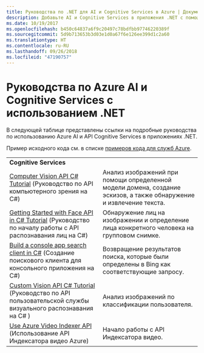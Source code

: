 ```yaml
---
title: Руководства по .NET для AI и Cognitive Services в Azure | Документация Майкрософт
description: Добавьте AI и Cognitive Services в приложения .NET с помощью служб Microsoft Azure.
ms.date: 10/19/2017
ms.openlocfilehash: b450c64837a6f9c20497c78bdfbb97746220389f
ms.sourcegitcommit: 5d9b713653b3d03e1d0a67f6e126ee399d1c2a60
ms.translationtype: HT
ms.contentlocale: ru-RU
ms.lasthandoff: 09/26/2018
ms.locfileid: "47190757"
---
```

# <a name="azure-ai-and-cognitive-service-tutorials-using-net"></a>Руководства по Azure AI и Cognitive Services с использованием .NET

В следующей таблице представлены ссылки на подробные руководства по использованию Azure AI и API Cognitive Services в приложениях .NET. 

Пример исходного кода см. в списке [примеров кода для служб Azure](https://azure.microsoft.com/resources/samples/?platform=dotnet).

| | |
|---|---|
| **Cognitive Services**| |
| [Computer Vision API C# Tutorial][1] (Руководство по API компьютерного зрения на C#) | Анализ изображений при помощи определенной модели домена, создание эскизов, а также обнаружение и извлечение текста. | 
| [Getting Started with Face API in C# Tutorial][2] (Руководство по началу работы с API распознавания лиц на C#) | Обнаружение лиц на изображении и определение лица конкретного человека на групповом снимке. | 
| [Build a console app search client in C#][3] (Создание поискового клиента для консольного приложения на C#)| Возвращение результатов поиска, которые были определены в Bing как соответствующие запросу. |
| [Custom Vision API C# Tutorial][4] (Руководство по API пользовательской службы визуального распознавания на C# ) | Анализ изображений по классификации пользователя. |
| [Use Azure Video Indexer API][5] (Использование API Индексатора видео Azure) | Начало работы с API Индексатора видео.|

[1]: /azure/cognitive-services/computer-vision/tutorials/csharptutorial
[2]: /azure/cognitive-services/face/tutorials/faceapiincsharptutorial
[3]: /azure/cognitive-services/bing-web-search/csharp-ranking-tutorial
[4]: /azure/cognitive-services/custom-vision-service/csharp-tutorial
[5]: /azure/cognitive-services/video-indexer/video-indexer-use-apis


